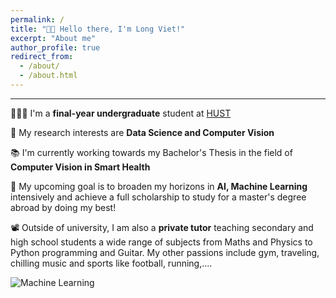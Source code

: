 ```yaml
---
permalink: /
title: "👋🏼 Hello there, I'm Long Viet!"
excerpt: "About me"
author_profile: true
redirect_from: 
  - /about/
  - /about.html
---
```


---
👨🏻‍💻 I'm a **final-year undergraduate** student at [HUST](https://hust.edu.vn/)

🔬 My research interests are **Data Science and Computer Vision**

📚 I'm currently working towards my Bachelor's Thesis in the field of **Computer Vision in Smart Health**

🤖 My upcoming goal is to broaden my horizons in **AI, Machine Learning** intensively and achieve a full scholarship to study for a master's degree abroad by doing my best!

📽️ Outside of university, I am also a **private tutor** teaching secondary and high school students a wide range of subjects from Maths and Physics to Python programming and Guitar. My other passions include gym, traveling, chilling music and sports like football, running,....

![Machine Learning](https://intellipaat.com/blog/wp-content/uploads/2017/01/What-is-machine-learning.gif)
